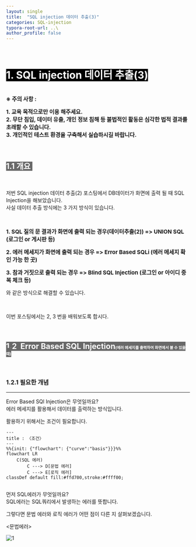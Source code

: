 ```yaml
---
layout: single
title:  "SQL injection 데이터 추출(3)"
categories: SQL-injection
typora-root-url: ..\
author_profile: false
---
```


<br>

# <span style="background:#000000; color:#ffffff">1. SQL injection 데이터 추출(3)</span>

<br><span style='font-weight:bold; font-size:15px'> ※ 주의 사항 :</span>   

<span style='font-weight:bold; font-size:15px'>1. 교육 목적으로만 이용 해주세요.</span><br>
<span style='font-weight:bold; font-size:15px'>2. 무단 침입, 데이터 유출, 개인 정보 침해 등 불법적인 활동은 심각한 법적 결과를 초래할 수 있습니다.</span><br>
<span style='font-weight:bold; font-size:15px'>3.  개인적인 테스트 환경을 구축해서 실습하시길 바랍니다. </span>

<br>

## <span style="background:#696969; color:#ffffff">1.1 개요 </span>

<br>

저번 SQL injection 데이터 추출(2) 포스팅에서 DB데이터가 화면에 출력 될 때 SQL Injection을 해보았습니다.  
사실 데이터 추출 방식에는 3 가지 방식이 있습니다.

<br>

<span style='font-weight:bold; font-size:15px'>1. SQL 질의 문 결과가 화면에 출력 되는 경우(데이터추출(2)) => UNION SQL (로그인 or 게시판 등)</span>

<span style='font-weight:bold; font-size:15px'>2. 에러 메세지가 화면에 출력 되는 경우 => Error Based SQLi (에러 메세지 확인 가능 한 곳)</span>

<span style='font-weight:bold; font-size:15px'>3. 참과 거짓으로 출력 되는 경우 => Blind SQL Injection (로그인 or 아이디 중복 체크 등)</span>

   와 같은 방식으로 해결할 수 있습니다. 

   <br>

   이번 포스팅에서는 2, 3 번을 배워보도록 합시다.

<br>

## <span style="background:#696969; color:#ffffff">1.2  Error Based SQL Injection<span style="font-size:50%">(에러 메세지를 출력하여 화면에서 볼 수 있을때)</span></span>

<br>

### 1.2.1 필요한 개념

***

Error Based SQl Injection은 무엇일까요?  
에러 메세지를 활용해서 데이터를 출력하는 방식입니다.

활용하기 위해서는 조건이 필요합니다.



```mermaid
---
title : 〈조건〉
---
%%{init: {"flowchart": {"curve":"basis"}}}%%
flowchart LR 	
    C(SQL 에러)    
        C ---> D[문법 에러]   
        C ---> E[로직 에러]
classDef default fill:#ffd700,stroke:#ffff00;


```



먼저 SQL에러가 무엇일까요?  
SQL에러는 SQL쿼리에서 발생하는 에러를 뜻합니다.

그렇다면 문법 에러와 로직 에러가 어떤 점이 다른 지 살펴보겠습니다.



<문법에러>

![1](/images/2024-05-30-SQLinjection15/1-1717171330445-3.png)

